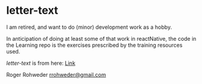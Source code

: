 # letter-text

I am retired, and want to do (minor) development work as a hobby. 

In anticipation of doing at least some of that work in reactNative, the code in the Learning repo is the exercises prescribed by the training resources used.

*letter-text* is from here:
[Link](https://developer.mozilla.org/en-US/docs/Learn/HTML/Introduction_to_HTML/Marking_up_a_letter)

Roger Rohweder
rrohweder@gmail.com